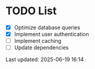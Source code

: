 # TODO List

- [x] Optimize database queries
- [x] Implement user authentication
- [ ] Implement caching
- [ ] Update dependencies

Last updated: 2025-06-19 16:14
